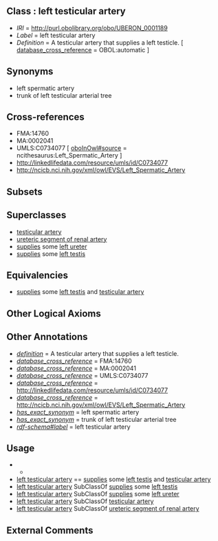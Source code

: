 
## Class : left testicular artery

 * *IRI* = http://purl.obolibrary.org/obo/UBERON_0001189
 * *Label* = left testicular artery
 * *Definition* = A testicular artery that supplies a left testicle. [ [database_cross_reference](../../ef/oboInOwl#hasDbXref.md) = OBOL:automatic ]

## Synonyms

 * left spermatic artery
 * trunk of left testicular arterial tree

## Cross-references

 * FMA:14760
 * MA:0002041
 * UMLS:C0734077 [ [oboInOwl#source](../../ce/oboInOwl#source.md) = ncithesaurus:Left_Spermatic_Artery ]
 * http://linkedlifedata.com/resource/umls/id/C0734077
 * http://ncicb.nci.nih.gov/xml/owl/EVS/Left_Spermatic_Artery

## Subsets


## Superclasses

 * [testicular artery](../../UBERON/87/UBERON_0001187.md)
 * [ureteric segment of renal artery](../../UBERON/68/UBERON_0003468.md)
 * [supplies](../../RO/78/RO_0002178.md) some [left ureter](../../UBERON/23/UBERON_0001223.md)
 * [supplies](../../RO/78/RO_0002178.md) some [left testis](../../UBERON/33/UBERON_0004533.md)

## Equivalencies

 * [supplies](../../RO/78/RO_0002178.md) some [left testis](../../UBERON/33/UBERON_0004533.md) and [testicular artery](../../UBERON/87/UBERON_0001187.md)

## Other Logical Axioms


## Other Annotations

 * *[definition](../../IAO/15/IAO_0000115.md)* = A testicular artery that supplies a left testicle.
 * *[database_cross_reference](../../ef/oboInOwl#hasDbXref.md)* = FMA:14760
 * *[database_cross_reference](../../ef/oboInOwl#hasDbXref.md)* = MA:0002041
 * *[database_cross_reference](../../ef/oboInOwl#hasDbXref.md)* = UMLS:C0734077
 * *[database_cross_reference](../../ef/oboInOwl#hasDbXref.md)* = http://linkedlifedata.com/resource/umls/id/C0734077
 * *[database_cross_reference](../../ef/oboInOwl#hasDbXref.md)* = http://ncicb.nci.nih.gov/xml/owl/EVS/Left_Spermatic_Artery
 * *[has_exact_synonym](../../ym/oboInOwl#hasExactSynonym.md)* = left spermatic artery
 * *[has_exact_synonym](../../ym/oboInOwl#hasExactSynonym.md)* = trunk of left testicular arterial tree
 * *[rdf-schema#label](../../el/rdf-schema#label.md)* = left testicular artery

## Usage

 * -
 * [left testicular artery](../../UBERON/89/UBERON_0001189.md) == [supplies](../../RO/78/RO_0002178.md) some [left testis](../../UBERON/33/UBERON_0004533.md) and [testicular artery](../../UBERON/87/UBERON_0001187.md)
 * [left testicular artery](../../UBERON/89/UBERON_0001189.md) SubClassOf [supplies](../../RO/78/RO_0002178.md) some [left testis](../../UBERON/33/UBERON_0004533.md)
 * [left testicular artery](../../UBERON/89/UBERON_0001189.md) SubClassOf [supplies](../../RO/78/RO_0002178.md) some [left ureter](../../UBERON/23/UBERON_0001223.md)
 * [left testicular artery](../../UBERON/89/UBERON_0001189.md) SubClassOf [testicular artery](../../UBERON/87/UBERON_0001187.md)
 * [left testicular artery](../../UBERON/89/UBERON_0001189.md) SubClassOf [ureteric segment of renal artery](../../UBERON/68/UBERON_0003468.md)

## External Comments

